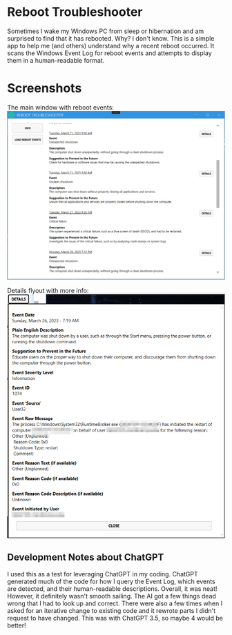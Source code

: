 # Reboot Troubleshooter
Sometimes I wake my Windows PC from sleep or hibernation and am surprised to find that it has rebooted. Why? I don't know. This is a simple app to help me (and others) understand why a recent reboot occurred. It scans the Windows Event Log for reboot events and attempts to display them in a human-readable format. 

# Screenshots
The main window with reboot events:  
![Reboot Troubleshooter - Main Window](/images/ScreenshotMain.png?raw=true "Main Window")

Details flyout with more info:  
![Reboot Troubleshooter - Details View](/images/ScreenshotDetails.png?raw=true "Main Window")

## Development Notes about ChatGPT
I used this as a test for leveraging ChatGPT in my coding. ChatGPT generated much of the code for how I query the Event Log, which events are detected, and their human-readable descriptions. Overall, it was neat! However, it definitely wasn't smooth sailing. The AI got a few things dead wrong that I had to look up and correct. There were also a few times when I asked for an iterative change to existing code and it rewrote parts I didn't request to have changed. This was with ChatGPT 3.5, so maybe 4 would be better!

